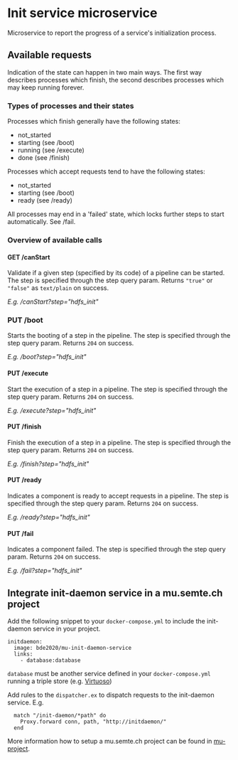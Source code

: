 # Init service microservice
Microservice to report the progress of a service's initialization process.

## Available requests
Indication of the state can happen in two main ways.  The first way describes processes which finish, the second describes processes which may keep running forever.

### Types of processes and their states
Processes which finish generally have the following states:

- not_started
- starting (see /boot)
- running  (see /execute)
- done (see /finish)

Processes which accept requests tend to have the following states:

- not_started
- starting (see /boot)
- ready (see /ready)

All processes may end in a 'failed' state, which locks further steps to start automatically.  See /fail.

### Overview of available calls

#### GET /canStart
Validate if a given step (specified by its code) of a pipeline can be started. The step is specified through the step query param. Returns `"true"` or `"false"` as `text/plain` on success.

_E.g. /canStart?step="hdfs_init"_

### PUT /boot
Starts the booting of a step in the pipeline.  The step is specified through the step query param. Returns `204` on success.

_E.g. /boot?step="hdfs_init"_

#### PUT /execute
Start the execution of a step in a pipeline. The step is specified through the step query param. Returns `204` on success.

_E.g. /execute?step="hdfs_init"_

#### PUT /finish
Finish the execution of a step in a pipeline. The step is specified through the step query param. Returns `204` on success.

_E.g. /finish?step="hdfs_init"_

#### PUT /ready
Indicates a component is ready to accept requests in a pipeline. The step is specified through the step query param. Returns `204` on success.

_E.g. /ready?step="hdfs_init"_

#### PUT /fail
Indicates a component failed. The step is specified through the step query param. Returns `204` on success.

_E.g. /fail?step="hdfs_init"_


## Integrate init-daemon service in a mu.semte.ch project
Add the following snippet to your `docker-compose.yml` to include the init-daemon service in your project.

```
initdaemon:
  image: bde2020/mu-init-daemon-service
  links:
    - database:database
```

`database` must be another service defined in your `docker-compose.yml` running a triple store (e.g. [Virtuoso](https://hub.docker.com/r/tenforce/virtuoso/))


Add rules to the `dispatcher.ex` to dispatch requests to the init-daemon service. E.g. 

```
  match "/init-daemon/*path" do
    Proxy.forward conn, path, "http://initdaemon/"
  end
```

More information how to setup a mu.semte.ch project can be found in [mu-project](https://github.com/mu-semtech/mu-project).
